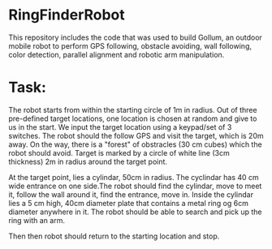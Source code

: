 # RingFinderRobot

This repository includes the code that was used to build Gollum, an outdoor mobile robot to perform GPS following, obstacle avoiding, wall following, color detection, parallel alignment and robotic arm manipulation.

# Task:

The robot starts from within the starting circle of 1m in radius. Out of three pre-defined target locations, one location is chosen at random and give to us in the start. We input the target location using a keypad/set of 3 switches. The robot should the follow GPS and visit the target, which is 20m away. On the way, there is a "forest" of obstracles (30 cm cubes) which the robot should avoid. Target is marked by a circle of white line (3cm thickness) 2m in radius around the target point.

At the target point, lies a cylindar, 50cm in radius. The cyclindar has 40 cm wide entrance on one side.The robot should find the cylindar, move to meet it, follow the wall around it, find the entrance, move in. Inside the cylindar lies a 5 cm high, 40cm diameter plate that contains a metal ring og 6cm diameter anywhere in it. The robot should be able to search and pick up the ring with an arm.

Then then robot should return to the starting location and stop.
